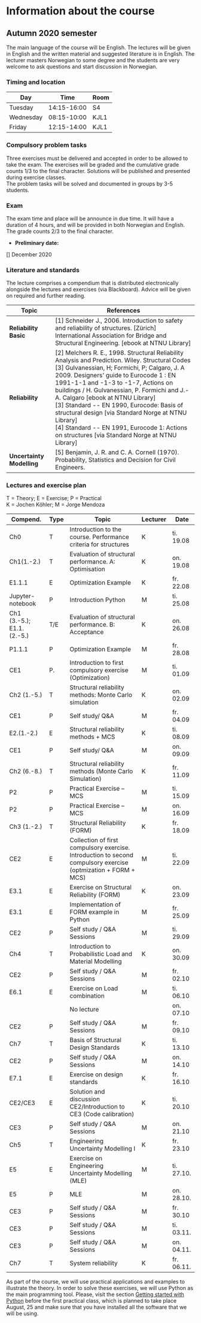 # Information about the course 

## Autumn 2020 semester

The main language of the course will be English. The lectures will be given in English and the written material and suggested literature is in English. The lecturer masters Norwegian to some
degree and the students are very welcome to ask questions and start discussion in Norwegian.

### Timing and location

| Day        | Time            |  Room           | 
|------------|-----------------|-----------------|
|  Tuesday   | 14:15-16:00     | S4       |
|  Wednesday | 08:15-10:00     | KJL1     |
|  Friday    | 12:15-14:00     | KJL1      |

### Compulsory problem tasks

Three exercises must be delivered and accepted in order to be allowed to take the exam. The exercises will be graded and the cumulative grade counts 1/3 to the final character. Solutions will be published and presented during exercise classes.  
The problem tasks will be solved and documented in groups by 3-5 students.

### Exam

The exam time and place will be announce in due time. It will have a duration of 4 hours, and will be provided in both Norwegian and English. The grade counts 2/3 to the final character.
* __Preliminary date:__ 

[] December 2020

### Literature and standards

The lecture comprises a compendium that is distributed electronically alongside the lectures and exercises (via Blackboard). Advice will be given on required and further reading. 

| Topic | References|
|-------|-----------|
|__Reliability Basic__|	[1] Schneider J., 2006. Introduction to safety and reliability of structures. [Zürich] International Association for Bridge and Structural Engineering. [ebook at NTNU Library]|
|__Reliability__ |	[2] Melchers R. E., 1998. Structural Reliability Analysis and Prediction. Wiley. Structural Codes<br>[3] Gulvanessian, H; Formichi, P; Calgaro, J. A 2009. Designers' guide to Eurocode 1 : EN 1991-1-1 and -1-3 to -1-7, Actions on buildings / H. Gulvanessian, P. Formichi and J.-A. Calgaro [ebook at NTNU Library]<br>[3] Standard -- EN 1990, Eurocode: Basis of structural design [via Standard Norge at NTNU Library]<br>[4] Standard -- EN 1991, Eurocode 1: Actions on structures [via Standard Norge at NTNU Library]|
|__Uncertainty Modelling__|	[5] Benjamin, J. R. and C. A. Cornell (1970). Probability, Statistics and Decision for Civil Engineers.|

### Lectures and exercise plan

T = Theory; E = Exercise; P = Practical  
K = Jochen Köhler; M = Jorge Mendoza


| Compend. | Type |     Topic                                                 |	Lecturer |	Date       | 
|----------|------|-----------------------------------------------------------|----------|-------------|
|   Ch0    |  T   |  Introduction to the course. Performance criteria for structures | K | ti. 19.08   | 
|Ch1(1.-2.)|  T   |  Evaluation of structural performance. A: Optimisation           | K | on. 19.08   | 
| E1.1.1   |  E   |  Optimization Example                                            | K | fr. 22.08   | 
|   Jupyter-notebook   |  P   |  Introduction Python                                 | M | ti. 25.08   |
|Ch1 (3.-5.); E1.1.(2.-5.)|  T/E | Evaluation of structural performance. B: Acceptance | K | on. 26.08 |
| P1.1.1   |  P   |  Optimization Example                                            | M | fr. 28.08   |
| CE1	     |P.    |	Introduction to first compulsory exercise (Optimization)  |	  M 	   | ti. 01.09	 | 
|Ch2 (1.-5.)| T	  | Structural reliability methods: Monte Carlo simulation    |   K	     | on. 02.09   |
| CE1      |	P	  | Self study/ Q&A	                                          |   M      | fr. 04.09	 |  
| E2.(1.-2.)|E    |	Structural reliability methods + MCS                      |	  K 	   | ti. 08.09	 |  
|CE1       | P	  | Self study/ Q&A                                           |   M	     | on. 09.09   |	
| Ch2 (6.-8.)|	T	  | Structural reliability methods (Monte Carlo Simulation) |   K      | fr. 11.09	 |  
| P2       | P    |	Practical Exercise – MCS                                  |	  M 	   | ti. 15.09	 | 
| P2       | P	  | Practical Exercise – MCS                                  |   M	     | on. 16.09   |	
| Ch3 (1.-2.)|	T	  | Structural Reliability (FORM)                           |   K      | fr. 18.09	 |  
| CE2      | E    |	Collection of first compulsory exercise. Introduction to second compulsory exercise (optmization + FORM + MCS)  |	  M 	   | ti. 22.09	 |  
| E3.1     | E	  | Exercise on Structural Reliability (FORM)                 |   K	     | on. 23.09   |	
| E3.1     | E	  | Implementation of FORM example in Python                  |   M      | fr. 25.09	 |  
| CE2      | P    |	Self study / Q&A Sessions                                 |	  M 	   | ti. 29.09	 |  
| Ch4      | T	  | Introduction to Probabilistic Load and Material Modelling |   K	     | on. 30.09   |	
| CE2      | P	  | Self study / Q&A Sessions                                 |   M      | fr. 02.10	 |  
| E6.1     | E    |	Exercise on Load combination                              |	  M 	   | ti. 06.10	 |  
|          | 	    | No lecture                                                |    	     | on. 07.10   |	
| CE2      | P	  | Self study / Q&A Sessions                                 |   M      | fr. 09.10	 |  
| Ch7      | T    |	Basis of Structural Design Standards                      |	  K 	   | ti. 13.10	 |  
| CE2      | P	  | Self study / Q&A Sessions                                 |   M      | on. 14.10	 |  
| E7.1     | E    | Exercise on design standards                              |   K      | fr. 16.10   |	
| CE2/CE3  | E    |Solution and discussion CE2/Introduction to CE3 (Code calibration)| K | ti. 20.10   |
|  CE3     | P    |     Self study / Q&A Sessions                             |   M      | on. 21.10	 |  
|  Ch5     | T    |  Engineering Uncertainty Modelling I                      |   K      | fr. 23.10   |	
|  E5      | E    |  Exercise on Engineering Uncertainty Modelling (MLE)      |	  M      | ti. 27.10.  | 
|  E5      | P    |     MLE                                                   |   M      | on. 28.10.  | 
|  CE3     | P    |  Self study / Q&A Sessions                                |   M      | fr. 30.10   | 
|  CE3     | P    |  Self study / Q&A Sessions                                |	  M      | ti. 03.11.  |  
|  CE3     | P    |  Self study / Q&A Sessions                                |   M      | on. 04.11.  |  
|  Ch7     | T    |  System reliability                                       |   K      | fr. 06.11.  |  

As part of the course, we will use practical applications and examples to illustrate the theory. In order to solve these exercises, we will use Python as the main programming tool. Please, visit the section [Getting started with Python](py_guide) before the first practical class, which is planned to take place August, 25 and make sure that you have installed all the software that we will be using.
